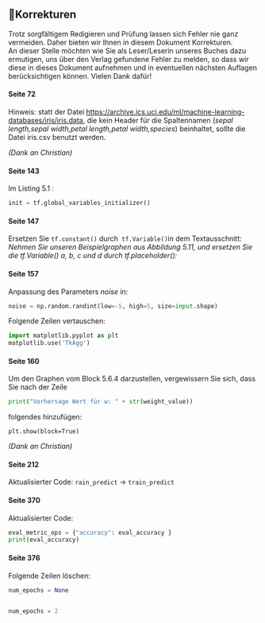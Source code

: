## 📝Korrekturen

Trotz sorgfältigem Redigieren und Prüfung lassen sich Fehler nie ganz vermeiden. Daher bieten wir Ihnen in diesem Dokument 
Korrekturen.
<br>
An dieser Stelle möchten wie Sie als Leser/Leserin unseres Buches dazu ermutigen, uns über den Verlag gefundene Fehler zu melden, so dass wir diese in dieses Dokument aufnehmen und in eventuellen nächsten Auflagen berücksichtigen 
können. Vielen Dank dafür!


#### Seite 72

Hinweis: statt der Datei https://archive.ics.uci.edu/ml/machine-learning-databases/iris/iris.data, die kein Header für die Spaltennamen (*<i>sepal length,sepal width,petal length,petal width,species</i>*) beinhaltet, sollte die Datei iris.csv benutzt werden. 

*(Dank an Christian)*

#### Seite 143 

Im Listing 5.1 : 
```python 
init = tf.global_variables_initializer()
``` 

#### Seite 147 
Ersetzen Sie ```tf.constant()``` durch``` tf.Variable()```in dem Textausschnitt: 
<i>Nehmen Sie unseren Beispielgraphen aus Abbildung 5.11, und ersetzen Sie die tf.Variable() a, b, c und d durch tf.placeholder():</i>
 

#### Seite 157 

Anpassung des Parameters *noise* in: 

```python 
noise = np.random.randint(low=-5, high=5, size=input.shape)
``` 

Folgende Zeilen vertauschen:
```python 
import matplotlib.pyplot as plt
matplotlib.use('TkAgg') 
``` 

#### Seite 160

Um den Graphen vom Block 5.6.4 darzustellen, vergewissern Sie sich, dass Sie nach der Zeile 

```python 
print("Vorhersage Wert für w: " + str(weight_value))   
``` 
folgendes hinzufügen:
``` 
plt.show(block=True)
```  
*(Dank an Christian)*

#### Seite 212

Aktualisierter Code: `rain_predict` → `train_predict`

#### Seite 370

Aktualisierter Code:

```python 
eval_metric_ops = {"accuracy": eval_accuracy } 
print(eval_accuracy)
```

#### Seite 376

Folgende Zeilen löschen: 
```python 
num_epochs = None
``` 
```python 

num_epochs = 2
``` 

